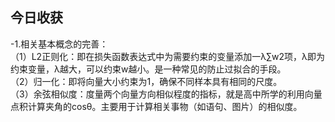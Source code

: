 ## 今日收获  
-1.相关基本概念的完善：  
（1）L2正则化：即在损失函数表达式中为需要约束的变量添加一λ∑w2项，λ即为约束变量，λ越大，可以约束w越小。是一种常见的防止过拟合的手段。  
（2）归一化：即将向量大小约束为1，确保不同样本具有相同的尺度。  
（3）余弦相似度：度量两个向量方向相似程度的指标，就是高中所学的利用向量点积计算夹角的cosθ。主要用于计算相关事物（如语句、图片）的相似度。  
